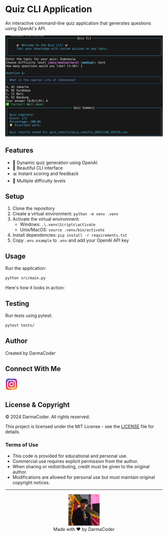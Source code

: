 # Quiz CLI Application

An interactive command-line quiz application that generates questions using OpenAI's API.

![Quiz CLI Demo](docs/images/demo.png)

## Features

- 🎯 Dynamic quiz generation using OpenAI
- 🎨 Beautiful CLI interface
- 📊 Instant scoring and feedback
- 🔄 Multiple difficulty levels

## Setup

1. Clone the repository
2. Create a virtual environment: `python -m venv .venv`
3. Activate the virtual environment:
   - Windows: `.\.venv\Scripts\activate`
   - Unix/MacOS: `source .venv/bin/activate`
4. Install dependencies: `pip install -r requirements.txt`
5. Copy `.env.example` to `.env` and add your OpenAI API key

## Usage

Run the application:

```bash
python src/main.py
```

Here's how it looks in action:

## Testing

Run tests using pytest:

```bash
pytest tests/
```

## Author

Created by DarmaCoder

## Connect With Me

<p align="left">
  <a href="https://www.instagram.com/greatwynma_ig/">
    <img src="docs/images/instagram.png" alt="Instagram" width="40" height="40"/>
  </a>
</p>

## License & Copyright

© 2024 DarmaCoder. All rights reserved.

This project is licensed under the MIT License - see the [LICENSE](LICENSE) file for details.

### Terms of Use

- This code is provided for educational and personal use.
- Commercial use requires explicit permission from the author.
- When sharing or redistributing, credit must be given to the original author.
- Modifications are allowed for personal use but must maintain original copyright notices.

---

<p align="center">
  <img src="./docs/images/logo.jpg" alt="DarmaCoder Logo" width="100"/>
  <br>
  Made with ❤️ by DarmaCoder
</p>
